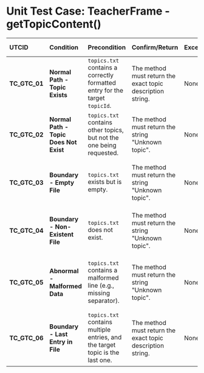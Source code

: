 # Unit Test Case: TeacherFrame - getTopicContent()

| UTCID | Condition | Precondition | Confirm/Return | Exception | Log Message | Result | Type |
| :--- | :--- | :--- | :--- | :--- | :--- | :--- | :--- |
| **TC_GTC_01** | **Normal Path - Topic Exists** | `topics.txt` contains a correctly formatted entry for the target `topicId`. | The method must return the exact topic description string. | None | N/A | The correct topic description is returned. | N |
| **TC_GTC_02** | **Normal Path - Topic Does Not Exist** | `topics.txt` contains other topics, but not the one being requested. | The method must return the string "Unknown topic". | None | N/A | The correct "Unknown topic" status is returned. | N |
| **TC_GTC_03** | **Boundary - Empty File** | `topics.txt` exists but is empty. | The method must return the string "Unknown topic". | None | N/A | The application handles an empty file without errors. | A |
| **TC_GTC_04** | **Boundary - Non-Existent File** | `topics.txt` does not exist. | The method must return the string "Unknown topic". | None | N/A | The application handles a missing file without crashing. | B |
| **TC_GTC_05** | **Abnormal - Malformed Data** | `topics.txt` contains a malformed line (e.g., missing separator). | The method must return the string "Unknown topic". | None | N/A | The application handles the parsing error gracefully. | A |
| **TC_GTC_06** | **Boundary - Last Entry in File** | `topics.txt` contains multiple entries, and the target topic is the last one. | The method must return the exact topic description string. | None | N/A | The file reading loop correctly processes the last line. | B |

